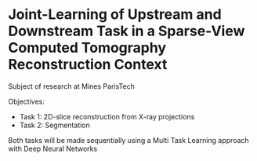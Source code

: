 # Joint-Learning of Upstream and Downstream Task in a Sparse-View Computed Tomography Reconstruction Context

Subject of research at Mines ParisTech 

Objectives: 
- Task 1: 2D-slice reconstruction from X-ray projections 
- Task 2: Segmentation 

Both tasks will be made sequentially using a Multi Task Learning approach with Deep Neural Networks